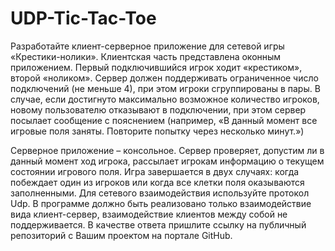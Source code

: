 # UDP-Tic-Tac-Toe

Разработайте клиент-серверное приложение для сетевой игры «Крестики-нолики».
Клиентская часть представлена оконным приложением. Первый подключившийся игрок ходит «крестиком», второй «ноликом». Сервер должен поддерживать ограниченное число подключений (не меньше 4), при этом игроки сгруппированы в пары. В случае, если достигнуто максимально возможное количество игроков, новому пользователю отказывают в подключении, при этом сервер посылает сообщение с пояснением (например, «В данный момент все игровые поля заняты. Повторите попытку через несколько минут.»)

Серверное приложение – консольное. Сервер проверяет, допустим ли в данный момент ход игрока, рассылает игрокам информацию о текущем состоянии игрового поля. Игра завершается в двух случаях: когда побеждает один из игроков или когда все клетки поля оказываются заполненными. Для сетевого взаимодействия используйте протокол Udp. В программе должно быть реализовано только взаимодействие вида клиент-сервер, взаимодействие клиентов между собой не поддерживается.
В качестве ответа пришлите ссылку на публичный репозиторий с Вашим проектом на портале GitHub.
